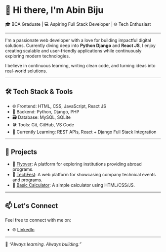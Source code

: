 # 👋 Hi there, I'm Abin Biju

🎓 BCA Graduate | 💻 Aspiring Full Stack Developer | 🌐 Tech Enthusiast

---

I'm a passionate web developer with a love for building impactful digital solutions. Currently diving deep into **Python Django** and **React JS**, I enjoy creating scalable and user-friendly applications while continuously exploring modern technologies.

I believe in continuous learning, writing clean code, and turning ideas into real-world solutions.

---

## 🛠️ Tech Stack & Tools

- 🌐 Frontend: HTML, CSS, JavaScript, React JS
- 🐍 Backend: Python, Django, PHP
- 🗃️ Database: MySQL, SQLite
- 🛠️ Tools: Git, GitHub, VS Code
- 🌱 Currently Learning: REST APIs, React + Django Full Stack Integration

---

## 🚀 Projects

- 💼 [Flyover](https://github.com/abin65/flyover): A platform for exploring institutions providing abroad programs.
- 💼 [TechFest](https://github.com/abin65/TechFest): A web platform for showcasing company technical events and programs.
- 🧮 [Basic Calculator](https://github.com/abin65/Basic-Calculator): A simple calculator using HTML/CSS/JS.


---

## 📫 Let's Connect

Feel free to connect with me on:

- 🌐 [LinkedIn](https://www.linkedin.com/in/abinbiju)  
  

---

🧠 *“Always learning. Always building.”*
